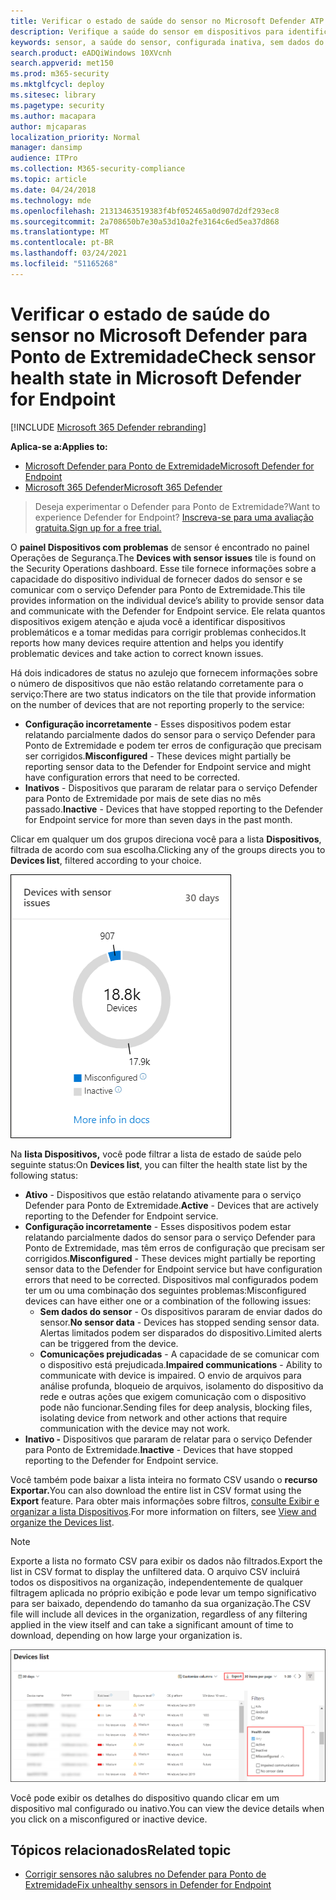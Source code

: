```yaml
---
title: Verificar o estado de saúde do sensor no Microsoft Defender ATP
description: Verifique a saúde do sensor em dispositivos para identificar quais estão configurados de forma mal configurada, inativas ou não estão relatando dados do sensor.
keywords: sensor, a saúde do sensor, configurada inativa, sem dados do sensor, dados do sensor, comunicações prejudicadas, comunicação
search.product: eADQiWindows 10XVcnh
search.appverid: met150
ms.prod: m365-security
ms.mktglfcycl: deploy
ms.sitesec: library
ms.pagetype: security
ms.author: macapara
author: mjcaparas
localization_priority: Normal
manager: dansimp
audience: ITPro
ms.collection: M365-security-compliance
ms.topic: article
ms.date: 04/24/2018
ms.technology: mde
ms.openlocfilehash: 21313463519383f4bf052465a0d907d2df293ec8
ms.sourcegitcommit: 2a708650b7e30a53d10a2fe3164c6ed5ea37d868
ms.translationtype: MT
ms.contentlocale: pt-BR
ms.lasthandoff: 03/24/2021
ms.locfileid: "51165268"
---
```

# <a name="check-sensor-health-state-in-microsoft-defender-for-endpoint"></a><span data-ttu-id="b324e-104">Verificar o estado de saúde do sensor no Microsoft Defender para Ponto de Extremidade</span><span class="sxs-lookup"><span data-stu-id="b324e-104">Check sensor health state in Microsoft Defender for Endpoint</span></span>

[!INCLUDE [Microsoft 365 Defender rebranding](../../includes/microsoft-defender.md)]

<span data-ttu-id="b324e-105">**Aplica-se a:**</span><span class="sxs-lookup"><span data-stu-id="b324e-105">**Applies to:**</span></span>
- [<span data-ttu-id="b324e-106">Microsoft Defender para Ponto de Extremidade</span><span class="sxs-lookup"><span data-stu-id="b324e-106">Microsoft Defender for Endpoint</span></span>](https://go.microsoft.com/fwlink/p/?linkid=2154037)
- [<span data-ttu-id="b324e-107">Microsoft 365 Defender</span><span class="sxs-lookup"><span data-stu-id="b324e-107">Microsoft 365 Defender</span></span>](https://go.microsoft.com/fwlink/?linkid=2118804)

><span data-ttu-id="b324e-108">Deseja experimentar o Defender para Ponto de Extremidade?</span><span class="sxs-lookup"><span data-stu-id="b324e-108">Want to experience Defender for Endpoint?</span></span> [<span data-ttu-id="b324e-109">Inscreva-se para uma avaliação gratuita.</span><span class="sxs-lookup"><span data-stu-id="b324e-109">Sign up for a free trial.</span></span>](https://www.microsoft.com/microsoft-365/windows/microsoft-defender-atp?ocid=docs-wdatp-checksensor-abovefoldlink)

<span data-ttu-id="b324e-110">O **painel Dispositivos com problemas** de sensor é encontrado no painel Operações de Segurança.</span><span class="sxs-lookup"><span data-stu-id="b324e-110">The **Devices with sensor issues** tile is found on the Security Operations dashboard.</span></span> <span data-ttu-id="b324e-111">Esse tile fornece informações sobre a capacidade do dispositivo individual de fornecer dados do sensor e se comunicar com o serviço Defender para Ponto de Extremidade.</span><span class="sxs-lookup"><span data-stu-id="b324e-111">This tile provides information on the individual device’s ability to provide sensor data and communicate with the Defender for Endpoint service.</span></span> <span data-ttu-id="b324e-112">Ele relata quantos dispositivos exigem atenção e ajuda você a identificar dispositivos problemáticos e a tomar medidas para corrigir problemas conhecidos.</span><span class="sxs-lookup"><span data-stu-id="b324e-112">It reports how many devices require attention and helps you identify problematic devices and take action to correct known issues.</span></span>

<span data-ttu-id="b324e-113">Há dois indicadores de status no azulejo que fornecem informações sobre o número de dispositivos que não estão relatando corretamente para o serviço:</span><span class="sxs-lookup"><span data-stu-id="b324e-113">There are two status indicators on the tile that provide information on the number of devices that are not reporting properly to the service:</span></span>
- <span data-ttu-id="b324e-114">**Configuração incorretamente** - Esses dispositivos podem estar relatando parcialmente dados do sensor para o serviço Defender para Ponto de Extremidade e podem ter erros de configuração que precisam ser corrigidos.</span><span class="sxs-lookup"><span data-stu-id="b324e-114">**Misconfigured** - These devices might partially be reporting sensor data to the Defender for Endpoint service and might have configuration errors that need to be corrected.</span></span>
- <span data-ttu-id="b324e-115">**Inativos** - Dispositivos que pararam de relatar para o serviço Defender para Ponto de Extremidade por mais de sete dias no mês passado.</span><span class="sxs-lookup"><span data-stu-id="b324e-115">**Inactive** - Devices that have stopped reporting to the Defender for Endpoint service for more than seven days in the past month.</span></span>

<span data-ttu-id="b324e-116">Clicar em qualquer um dos grupos direciona você para a lista **Dispositivos**, filtrada de acordo com sua escolha.</span><span class="sxs-lookup"><span data-stu-id="b324e-116">Clicking any of the groups directs you to **Devices list**, filtered according to your choice.</span></span>

![Screenshot of Devices with sensor issues tile](images/atp-devices-with-sensor-issues-tile.png)

<span data-ttu-id="b324e-118">Na **lista Dispositivos,** você pode filtrar a lista de estado de saúde pelo seguinte status:</span><span class="sxs-lookup"><span data-stu-id="b324e-118">On **Devices list**, you can filter the health state list by the following status:</span></span>
- <span data-ttu-id="b324e-119">**Ativo** - Dispositivos que estão relatando ativamente para o serviço Defender para Ponto de Extremidade.</span><span class="sxs-lookup"><span data-stu-id="b324e-119">**Active** - Devices that are actively reporting to the Defender for Endpoint service.</span></span>
- <span data-ttu-id="b324e-120">**Configuração incorretamente** - Esses dispositivos podem estar relatando parcialmente dados do sensor para o serviço Defender para Ponto de Extremidade, mas têm erros de configuração que precisam ser corrigidos.</span><span class="sxs-lookup"><span data-stu-id="b324e-120">**Misconfigured** - These devices might partially be reporting sensor data to the Defender for Endpoint service but have configuration errors that need to be corrected.</span></span> <span data-ttu-id="b324e-121">Dispositivos mal configurados podem ter um ou uma combinação dos seguintes problemas:</span><span class="sxs-lookup"><span data-stu-id="b324e-121">Misconfigured devices can have either one or a combination of the following issues:</span></span>
  - <span data-ttu-id="b324e-122">**Sem dados do sensor** - Os dispositivos pararam de enviar dados do sensor.</span><span class="sxs-lookup"><span data-stu-id="b324e-122">**No sensor data** - Devices has stopped sending sensor data.</span></span> <span data-ttu-id="b324e-123">Alertas limitados podem ser disparados do dispositivo.</span><span class="sxs-lookup"><span data-stu-id="b324e-123">Limited alerts can be triggered from the device.</span></span>
  - <span data-ttu-id="b324e-124">**Comunicações prejudicadas** - A capacidade de se comunicar com o dispositivo está prejudicada.</span><span class="sxs-lookup"><span data-stu-id="b324e-124">**Impaired communications** - Ability to communicate with device is impaired.</span></span> <span data-ttu-id="b324e-125">O envio de arquivos para análise profunda, bloqueio de arquivos, isolamento do dispositivo da rede e outras ações que exigem comunicação com o dispositivo pode não funcionar.</span><span class="sxs-lookup"><span data-stu-id="b324e-125">Sending files for deep analysis, blocking files, isolating device from network and other actions that require communication with the device may not work.</span></span>
- <span data-ttu-id="b324e-126">**Inativo -** Dispositivos que pararam de relatar para o serviço Defender para Ponto de Extremidade.</span><span class="sxs-lookup"><span data-stu-id="b324e-126">**Inactive** - Devices that have stopped reporting to the Defender for Endpoint service.</span></span>

<span data-ttu-id="b324e-127">Você também pode baixar a lista inteira no formato CSV usando o **recurso Exportar.**</span><span class="sxs-lookup"><span data-stu-id="b324e-127">You can also download the entire list in CSV format using the **Export** feature.</span></span> <span data-ttu-id="b324e-128">Para obter mais informações sobre filtros, [consulte Exibir e organizar a lista Dispositivos](machines-view-overview.md).</span><span class="sxs-lookup"><span data-stu-id="b324e-128">For more information on filters, see [View and organize the Devices list](machines-view-overview.md).</span></span>

>[!NOTE]
><span data-ttu-id="b324e-129">Exporte a lista no formato CSV para exibir os dados não filtrados.</span><span class="sxs-lookup"><span data-stu-id="b324e-129">Export the list in CSV format to display the unfiltered data.</span></span> <span data-ttu-id="b324e-130">O arquivo CSV incluirá todos os dispositivos na organização, independentemente de qualquer filtragem aplicada no próprio exibição e pode levar um tempo significativo para ser baixado, dependendo do tamanho da sua organização.</span><span class="sxs-lookup"><span data-stu-id="b324e-130">The CSV file will include all devices in the organization, regardless of any filtering applied in the view itself and can take a significant amount of time to download, depending on how large your organization is.</span></span>

![Captura de tela da página de lista Dispositivos](images/atp-devices-list-page.png)

<span data-ttu-id="b324e-132">Você pode exibir os detalhes do dispositivo quando clicar em um dispositivo mal configurado ou inativo.</span><span class="sxs-lookup"><span data-stu-id="b324e-132">You can view the device details when you click on a misconfigured or inactive device.</span></span>

## <a name="related-topic"></a><span data-ttu-id="b324e-133">Tópicos relacionados</span><span class="sxs-lookup"><span data-stu-id="b324e-133">Related topic</span></span>
- [<span data-ttu-id="b324e-134">Corrigir sensores não salubres no Defender para Ponto de Extremidade</span><span class="sxs-lookup"><span data-stu-id="b324e-134">Fix unhealthy sensors in Defender for Endpoint</span></span>](fix-unhealthy-sensors.md)
